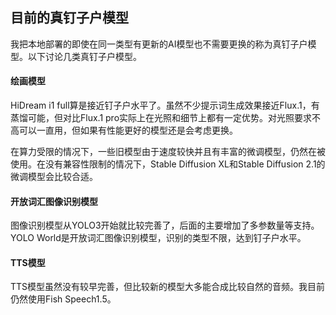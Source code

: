 ## 目前的真钉子户模型

我把本地部署的即使在同一类型有更新的AI模型也不需要更换的称为真钉子户模型。以下讨论几类真钉子户模型。

#### 绘画模型

HiDream i1 full算是接近钉子户水平了。虽然不少提示词生成效果接近Flux.1，有蒸馏可能，但对比Flux.1 pro实际上在光照和细节上都有一定优势。对光照要求不高可以一直用，但如果有性能更好的模型还是会考虑更换。

在算力受限的情况下，一些旧模型由于速度较快并且有丰富的微调模型，仍然在被使用。在没有兼容性限制的情况下，Stable Diffusion XL和Stable Diffusion 2.1的微调模型会比较合适。

#### 开放词汇图像识别模型

图像识别模型从YOLO3开始就比较完善了，后面的主要增加了多参数量等支持。YOLO World是开放词汇图像识别模型，识别的类型不限，达到钉子户水平。

#### TTS模型

TTS模型虽然没有较早完善，但比较新的模型大多能合成比较自然的音频。我目前仍然使用Fish Speech1.5。